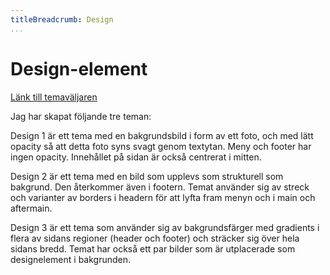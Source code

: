 ```yaml
---
titleBreadcrumb: Design
...
```


Design-element
==============================================

[Länk till temaväljaren](http://www.student.bth.se/~mabp17/dbwebb-kurser/design/me/anax-flat/htdocs/theme-selector)

Jag har skapat följande tre teman:

Design 1 är ett tema med en bakgrundsbild i form av ett foto, och med lätt opacity så att detta foto syns svagt genom textytan. Meny och footer har ingen opacity. Innehållet på sidan är också centrerat i mitten.

Design 2 är ett tema med en bild som upplevs som strukturell som bakgrund. Den återkommer även i footern. Temat använder sig av streck och varianter av borders i headern för att lyfta fram menyn och i main och aftermain.

Design 3 är ett tema som använder sig av bakgrundsfärger med gradients i flera av sidans regioner (header och footer) och sträcker sig över hela sidans bredd. Temat har också ett par bilder som är utplacerade som designelement i bakgrunden.
